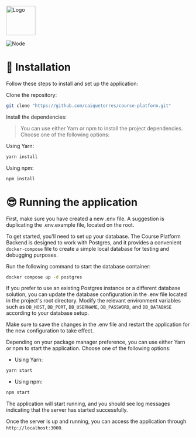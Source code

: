 <img
src="https://github.com/caiquetorres/course-platform/assets/56696506/96d85fa1-fbf9-4f16-897c-38aa12b313dd"
alt="Logo"
height="80"
/>

<a><img src="https://badgen.net/badge/nodejs/18.12.1/blue" alt="Node" /></a>

# 🧐 Installation

Follow these steps to install and set up the application:

Clone the repository:

```sh
git clone "https://github.com/caiquetorres/course-platform.git"
```

Install the dependencies:

> You can use either Yarn or npm to install the project dependencies. Choose one of the following options:

Using Yarn:

```sh
yarn install
```

Using npm:

```sh
npm install
```

# 😎 Running the application

First, make sure you have created a new .env file. A suggestion is duplicating the .env.example file, located on the root.

To get started, you'll need to set up your database. The Course Platform Backend is designed to work with Postgres, and it provides a convenient `docker-compose` file to create a simple local database for testing and debugging purposes.

Run the following command to start the database container:

```sh
docker compose up -d postgres
```

If you prefer to use an existing Postgres instance or a different database solution, you can update the database configuration in the .env file located in the project's root directory. Modify the relevant environment variables such as `DB_HOST`, `DB_PORT`, `DB_USERNAME`, `DB_PASSWORD`, and `DB_DATABASE` according to your database setup.

Make sure to save the changes in the .env file and restart the application for the new configuration to take effect.

Depending on your package manager preference, you can use either Yarn or npm to start the application. Choose one of the following options:

- Using Yarn:

```sh
yarn start
```

- Using npm:

```sh
npm start
```

The application will start running, and you should see log messages indicating that the server has started successfully.

Once the server is up and running, you can access the application through `http://localhost:3000`.
